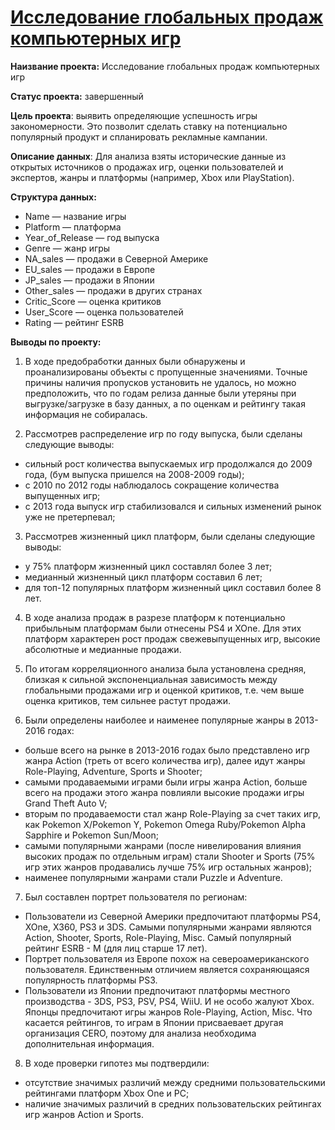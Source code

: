 # [Исследование глобальных продаж компьютерных игр](https://github.com/AnnaBulkina/Data-Analytics-Projects/blob/main/games/game-study.ipynb "Исследование глобальных продаж компьютерных игр")

**Наизвание проекта:** Исследование глобальных продаж компьютерных игр

**Статус проекта:** завершенный

**Цель проекта**: выявить определяющие успешность игры закономерности. Это позволит сделать ставку на потенциально популярный продукт и спланировать рекламные кампании.

**Описание данных**: Для анализа взяты исторические данные из открытых источников о продажах игр, оценки пользователей и экспертов, жанры и платформы (например, Xbox или PlayStation).

**Структура данных:**
- Name — название игры
- Platform — платформа
- Year_of_Release — год выпуска
- Genre — жанр игры
- NA_sales — продажи в Северной Америке
- EU_sales — продажи в Европе
- JP_sales — продажи в Японии
- Other_sales — продажи в других странах
- Critic_Score — оценка критиков
- User_Score — оценка пользователей
- Rating — рейтинг ESRB

**Выводы по проекту:**
1. В ходе предобработки данных были обнаружены и проанализированы объекты с пропущенные значениями. Точные причины наличия пропусков установить не удалось, но можно предположить, что по годам релиза данные были утеряны при выгрузке/загрузке в базу данных, а по оценкам и рейтингу такая информация не собиралась.


2. Рассмотрев распределение игр по году выпуска, были сделаны следующие выводы:
- сильный рост количества выпускаемых игр продолжался до 2009 года, (бум выпуска пришелся на 2008-2009 годы);
- с 2010 по 2012 годы наблюдалось сокращение количества выпущенных игр;
- с 2013 года выпуск игр стабилизовался и сильных изменений рынок уже не претерпевал;


3. Рассмотрев жизненный цикл платформ, были сделаны следующие выводы:
- у 75% платформ жизненный цикл составлял более 3 лет;
- медианный жизненный цикл платформ составил 6 лет;
- для топ-12 популярных платформ жизненный цикл составил более 8 лет.

4. В ходе анализа продаж в разрезе платформ к потенциально прибыльным платформам были отнесены PS4 и XOne. Для этих платформ характерен рост продаж свежевыпущенных игр, высокие абсолютные и медианные продажи.


5. По итогам корреляционного анализа была установлена средняя, близкая к сильной экспоненциальная зависимость между глобальными продажами игр и оценкой критиков, т.е. чем выше оценка критиков, тем сильнее растут продажи.


6. Были определены наиболее и наименее популярные жанры в 2013-2016 годах:
- больше всего на рынке в 2013-2016 годах было представлено игр жанра Action (треть от всего количества игр), далее идут жанры Role-Playing, Adventure, Sports и Shooter;
- самыми продаваемыми играми были игры жанра Action, больше всего на продажи этого жанра повлияли высокие продажи игры Grand Theft Auto V;
- вторым по продаваемости стал жанр Role-Playing за счет таких игр, как Pokemon X/Pokemon Y, Pokemon Omega Ruby/Pokemon Alpha Sapphire и Pokemon Sun/Moon;
- самыми популярными жанрами (после нивелирования влияния высоких продаж по отдельным играм) стали Shooter и Sports (75% игр этих жанров продавались лучше 75% игр остальных жанров);
- наименее популярными жанрами стали Puzzle и Adventure.


7. Был составлен портрет пользователя по регионам:
- Пользователи из Северной Америки предпочитают платформы PS4, XOne, X360, PS3 и 3DS. Самыми популярными жанрами являются Action, Shooter, Sports, Role-Playing, Misc. Самый популярный рейтинг ESRB - M (для лиц старше 17 лет).
- Портрет пользователя из Европе похож на североамериканского пользователя. Единственным отличием является сохраняющаяся популярность платформы PS3.
- Пользователи из Японии предпочитают платформы местного производства - 3DS, PS3, PSV, PS4, WiiU. И не особо жалуют Xbox. Японцы предпочитают игры жанров Role-Playing, Action, Misc. Что касается рейтингов, то играм в Японии присваевает другая организация CERO, поэтому для анализа необходима дополнительная информация.

8. В ходе проверки гипотез мы подтвердили:
- отсутствие значимых различий между средними пользовательскими рейтингами платформ Xbox One и PC;
- наличие значимых различий в средних пользовательских рейтингах игр жанров Action и Sports.
